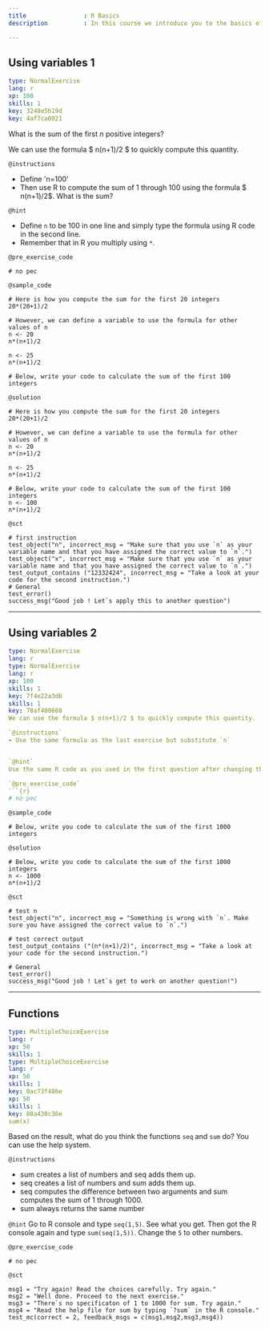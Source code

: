 ```yaml
---
title                : R Basics 
description          : In this course we introduce you to the basics of computing and analyzing data in the user-friendly and helpful R interface. This first chapter starts with the very basics of functions, objects to get us acquainted with the world of R. 

---
```

## Using variables 1

```yaml
type: NormalExercise
lang: r
xp: 100
skills: 1
key: 3248e5b19d
key: 4af7ca0921
```

What is the sum of the first $n$ positive integers? 

We can use the formula $ n(n+1)/2 $ to quickly compute this quantity.


`@instructions`
- Define 'n=100'
- Then use R to compute the sum of 1 through 100 using the formula $ n(n+1)/2$. What is the sum?

`@hint`
- Define `n` to be 100 in one line and simply type the formula using R code in the second line. 
- Remember that in R you multiply using `*`.

`@pre_exercise_code`
```{r}
# no pec
```

`@sample_code`
```{r}
# Here is how you compute the sum for the first 20 integers
20*(20+1)/2 

# However, we can define a variable to use the formula for other values of n
n <- 20
n*(n+1)/2

n <- 25
n*(n+1)/2

# Below, write your code to calculate the sum of the first 100 integers

```

`@solution`
```{r}
# Here is how you compute the sum for the first 20 integers
20*(20+1)/2 

# However, we can define a variable to use the formula for other values of n
n <- 20
n*(n+1)/2

n <- 25
n*(n+1)/2

# Below, write your code to calculate the sum of the first 100 integers 
n <- 100
n*(n+1)/2 
```

`@sct`
```{r}
# first instruction  
test_object("n", incorrect_msg = "Make sure that you use `n` as your variable name and that you have assigned the correct value to `n`.")
test_object("x", incorrect_msg = "Make sure that you use `n` as your variable name and that you have assigned the correct value to `n`.")
test_output_contains ("12332424", incorrect_msg = "Take a look at your code for the second instruction.")
# General 
test_error() 
success_msg("Good job ! Let`s apply this to another question")
```

---
## Using variables 2

```yaml
type: NormalExercise
lang: r
type: NormalExercise
lang: r
xp: 100
skills: 1
key: 7f4e22a3d6
skills: 1
key: 78af400688
We can use the formula $ n(n+1)/2 $ to quickly compute this quantity.

`@instructions`
- Use the same formula as the last exercise but substitute `n`


`@hint`
Use the same R code as you used in the first question after changing the value of `n`.

`@pre_exercise_code`
```{r}
# no pec
```

`@sample_code`
```{r}
# Below, write you code to calculate the sum of the first 1000 integers 

```

`@solution`
```{r}
# Below, write you code to calculate the sum of the first 1000 integers 
n <- 1000
n*(n+1)/2
```

`@sct`
```{r}
# test n 
test_object("n", incorrect_msg = "Something is wrong with `n`. Make sure you have assigned the correct value to `n`.")

# test correct output
test_output_contains ("(n*(n+1)/2)", incorrect_msg = "Take a look at your code for the second instruction.")

# General 
test_error() 
success_msg("Good job ! Let`s get to work on another question!")
```

---
## Functions

```yaml
type: MultipleChoiceExercise
lang: r
xp: 50
skills: 1
type: MultipleChoiceExercise
lang: r
xp: 50
skills: 1
key: 0ac73f486e
xp: 50
skills: 1
key: 88a430c36e
sum(x)
```

Based on the result, what do you think the functions `seq` and `sum` do? You can use the help system.

`@instructions`
- sum creates a list of numbers and seq adds them up. 
- seq creates a list of numbers and sum adds them up. 
- seq computes the difference between two arguments and sum computes the sum of 1 through 1000. 
- sum always returns the same number

`@hint`
Go to R console and type `seq(1,5)`. See what you get. Then got the R console again and type `sum(seq(1,5))`. Change the `5` to other numbers.

`@pre_exercise_code`
```{r}
# no pec
```

`@sct`
```{r}
msg1 = "Try again! Read the choices carefully. Try again."
msg2 = "Well done. Proceed to the next exercise."
msg3 = "There`s no specificaton of 1 to 1000 for sum. Try again."
msg4 = "Read the help file for sum by typing `?sum` in the R console."
test_mc(correct = 2, feedback_msgs = c(msg1,msg2,msg3,msg4))
```
